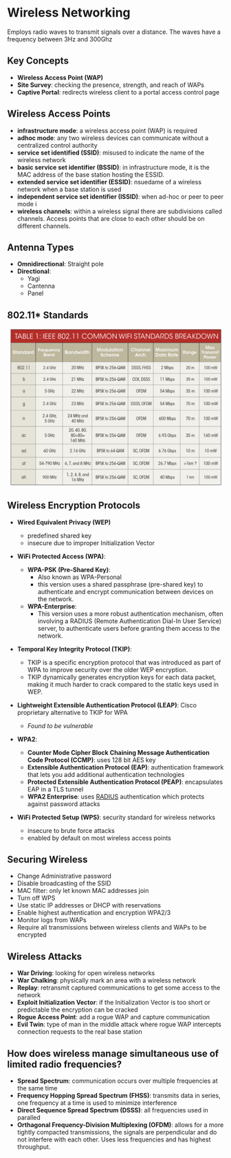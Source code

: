 # Wireless Networking
Employs radio waves to transmit signals over a distance. The waves have a frequency between 3Hz and 300Ghz

## Key Concepts
- **Wireless Access Point (WAP)**
- **Site Survey**: checking the presence, strength, and reach of WAPs
- **Captive Portal**: redirects wireless client to a portal access control page

## Wireless Access Points
- **infrastructure mode**: a wireless access point (WAP) is required
- **adhoc mode**: any two wireless devices can communicate without a centralized control authority
- **service set identified (SSID)**: misused to indicate the name of the wireless network
- **basic service set identifier (BSSID)**: in infrastructure mode, it is the MAC address of the base station
  hosting the ESSID. 
- **extended service set identifier (ESSID)**: nsuedame of a wireless network when a base station is used
- **independent service set identifier (ISSID)**: when ad-hoc or peer to peer mode i 
- **wireless channels**: within a wireless signal there are subdivisions called channels. Access points that
  are close to each other should be on different channels.

## Antenna Types
- **Omnidirectional**: Straight pole
- **Directional**:
  - Yagi
  - Cantenna
  - Panel
 
## 802.11* Standards
![802.11](/images/80211.png)

## Wireless Encryption Protocols
- **Wired Equivalent Privacy (WEP)**
  - predefined shared key
  - insecure due to improper Initialization Vector

- **WiFi Protected Access (WPA)**:
  - **WPA-PSK (Pre-Shared Key)**:
    - Also known as WPA-Personal
    - this version uses a shared passphrase (pre-shared key) to authenticate and encrypt communication between devices on the network.
  - **WPA-Enterprise**:
    - This version uses a more robust authentication mechanism, often involving a RADIUS (Remote Authentication Dial-In User Service) server, to authenticate users before granting them access to the network.
- **Temporal Key Integrity Protocol (TKIP)**:
  - TKIP is a specific encryption protocol that was introduced as part of WPA to improve security over the older WEP encryption.
  - TKIP dynamically generates encryption keys for each data packet, making it much harder to crack compared to the static keys used in WEP.

- **Lightweight Extensible Authentication Protocol (LEAP)**: Cisco proprietary alternative to TKIP for WPA
  - _Found to be vulnerable_
- **WPA2**:
  - **Counter Mode Cipher Block Chaining Message Authentication Code Protocol (CCMP)**: uses 128 bit AES key
  - **Extensible Authentication Protocol (EAP)**: authentication framework that lets you add additional authentication technologies
  - **Protected Extensible Authentication Protocol (PEAP)**: encapsulates EAP in a TLS tunnel
  - **WPA2 Enterprise**: uses [RADIUS](RADIUS.md) authentication which protects against password attacks

- **WiFi Protected Setup (WPS)**: security standard for wireless networks
  - insecure to brute force attacks
  - enabled by default on most wireless access points

## Securing Wireless
- Change Administrative password
- Disable broadcasting of the SSID
- MAC filter: only let known MAC addresses join
- Turn off WPS
- Use static IP addresses or DHCP with reservations
- Enable highest authentication and encryption WPA2/3
- Monitor logs from WAPs
- Require all transmissions between wireless clients and WAPs to be encrypted


## Wireless Attacks
- **War Driving**: looking for open wireless networks
- **War Chalking**: physically mark an area with a wireless network
- **Replay**: retransmit captured communications to get some access to the network
- **Exploit Initialization Vector**: if the Initialization Vector is too short or predictable the encryption can be cracked
- **Rogue Access Point**: add a rogue WAP and capture communication
- **Evil Twin**: type of man in the middle attack where rogue WAP intercepts connection requests to the
  real base station
 
## How does wireless manage simultaneous use of limited radio frequencies? 
- **Spread Spectrum**: communication occurs over multiple frequencies at the same time
- **Frequency Hopping Spread Spectrum (FHSS)**: transmits data in series, one frequency at a time is used to minimize
  interference
- **Direct Sequence Spread Spectrum (DSSS)**: all frequencies used in paralled
- **Orthagonal Frequency-Division Multiplexing (OFDM)**: allows for a more tightly compacted transmissions, the signals are perpendicular and do not interfere with each other. Uses less frequencies and has highest throughput. 
